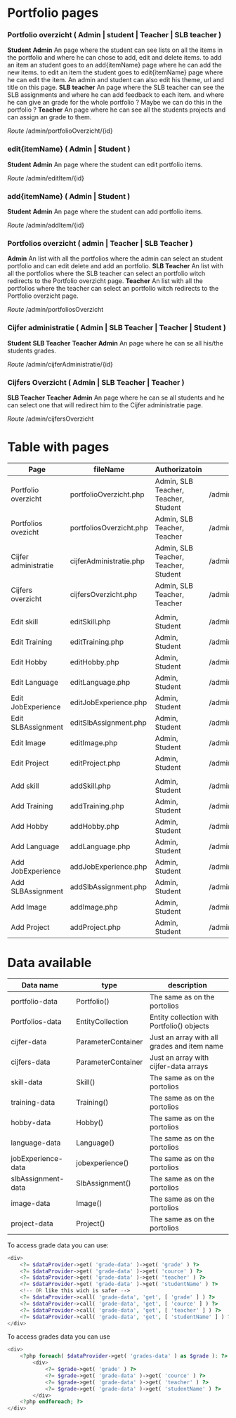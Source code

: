 # Portfolio pages

### Portfolio overzicht ( Admin | student | Teacher | SLB teacher )
__Student__  __Admin__ An page where the student can see lists on all the items in the portfolio and where he can chose to add, edit and delete items. to 
 add an item an student goes to an add{itemName} page where he can add the new items. to edit an item the student goes to edit{itemName} page where he can edit the item.
 An admin and student can also edit his theme, url and title on this page.
__SLB teacher__ An page where the SLB teacher can see the SLB assignments and where he can add feedback to each item. and where he can give an grade for 
the whole portfolio ? Maybe we can do this in the portfolio ?
__Teacher__ An page where he can see all the students projects and can assign an grade to them. 

_Route_ /admin/portfolioOverzicht/{id}

### edit{itemName} ( Admin | Student )
__Student__  __Admin__ An page where the student can edit portfolio items.

_Route_ /admin/editItem/{id}

### add{itemName} ( Admin | Student )
__Student__  __Admin__ An page where the student can add portfolio items.

_Route_ /admin/addItem/{id}

### Portfolios overzicht ( admin | Teacher | SLB Teacher )
__Admin__ An list with all the portfolios where the admin can select an student portfolio and can edit delete and add an portfolio.
__SLB Teacher__ An list with all the portfolios where the SLB teacher can select an portfolio witch redirects to the Portfolio overzicht page.
__Teacher__ An list with all the portfolios where the teacher can select an portfolio witch redirects to the Portfolio overzicht page.

_Route_ /admin/portfoliosOverzicht

### Cijfer administratie ( Admin | SLB Teacher | Teacher | Student )
__Student__ __SLB Teacher__ __Teacher__ __Admin__ An page where he can se all his/the students grades.

_Route_ /admin/cijferAdministratie/{id}

### Cijfers Overzicht ( Admin | SLB Teacher | Teacher )
__SLB Teacher__ __Teacher__ __Admin__ An page where he can se all students and he can select one that will redirect him to the Cijfer administratie page.
 
 _Route_ /admin/cijfersOverzicht

# Table with pages
| Page                 | fileName                | Authorizatoin                         | Route                           | Data available     | 
|----------------------|-------------------------|---------------------------------------|---------------------------------|--------------------| 
| Portfolio overzicht  | portfolioOverzicht.php  | Admin, SLB Teacher, Teacher, Student  | /admin/portfolioOverzicht/{id}  | portfolio-data     | 
| Portfolios ovezicht  | portfoliosOverzicht.php | Admin, SLB Teacher, Teacher           | /admin/portfoliosOverzicht      | cortfolios-data    | 
| Cijfer administratie | cijferAdministratie.php | Admin, SLB Teacher, Teacher, Student  | /admin/cijferAdministratie/{id} | cijfer-data        | 
| Cijfers overzicht    | cijfersOverzicht.php    | Admin, SLB Teacher, Teacher           | /admin/cijfersOverzicht         | cijfers-data       | 
|                      |                         |                                       |                                 |                    | 
| Edit skill           | editSkill.php           | Admin, Student                        | /admin/editSkill/{id}           | Skill-data         | 
| Edit Training        | editTraining.php        | Admin, Student                        | /admin/editTraining/{id}        | Training-data      | 
| Edit Hobby           | editHobby.php           | Admin, Student                        | /admin/editHobby/{id}           | Hobby-data         | 
| Edit Language        | editLanguage.php        | Admin, Student                        | /admin/editLanguage{id}         | Language-data      | 
| Edit JobExperience   | editJobExperience.php   | Admin, Student                        | /admin/editJobExperience/{id}   | Jobexperience-data | 
| Edit SLBAssignment   | editSlbAssignment.php   | Admin, Student                        | /admin/editSlbAssignment/{id}   | Slbassignment-data | 
| Edit Image           | editImage.php           | Admin, Student                        | /admin/editImage/{id}           | Image-data         | 
| Edit Project         | editProject.php         | Admin, Student                        | /admin/editProject/{id}         | Project-data       | 
|                      |                         |                                       |                                 |                    | 
| Add skill            | addSkill.php            | Admin, Student                        | /admin/addSkill/{id}            |                    | 
| Add Training         | addTraining.php         | Admin, Student                        | /admin/addTraining/{id}         |                    | 
| Add Hobby            | addHobby.php            | Admin, Student                        | /admin/addHobby/{id}            |                    | 
| Add Language         | addLanguage.php         | Admin, Student                        | /admin/addLanguage{id}          |                    | 
| Add JobExperience    | addJobExperience.php    | Admin, Student                        | /admin/addJobExperience/{id}    |                    | 
| Add SLBAssignment    | addSlbAssignment.php    | Admin, Student                        | /admin/addSlbAssignment/{id}    |                    | 
| Add Image            | addImage.php            | Admin, Student                        | /admin/addImage/{id}            |                    | 
| Add Project          | addProject.php          | Admin, Student                        | /admin/addProject/{id}          |                    | 

# Data available
| Data name          | type               | description                                 | 
|--------------------|--------------------|---------------------------------------------| 
| portfolio-data     | Portfolio()        | The same as on the portolios                | 
| Portfolios-data    | EntityCollection   | Entity collection with Portfolio() objects  | 
| cijfer-data        | ParameterContainer | Just an array with all grades and item name | 
| cijfers-data       | ParameterContainer | Just an array with cijfer-data arrays       | 
| skill-data         | Skill()            | The same as on the portolios                | 
| training-data      | Training()         | The same as on the portolios                | 
| hobby-data         | Hobby()            | The same as on the portolios                | 
| language-data      | Language()         | The same as on the portolios                | 
| jobExperience-data | jobexperience()    | The same as on the portolios                | 
| slbAssignment-data | SlbAssignment()    | The same as on the portolios                | 
| image-data         | Image()            | The same as on the portolios                | 
| project-data       | Project()          | The same as on the portolios                | 
To access grade data you can use:
```php
<div>
    <?= $dataProvider->get( 'grade-data' )->get( 'grade' ) ?>
    <?= $dataProvider->get( 'grade-data' )->get( 'cource' ) ?>
    <?= $dataProvider->get( 'grade-data' )->get( 'teacher' ) ?>
    <?= $dataProvider->get( 'grade-data' )->get( 'studentName' ) ?>
    <!-- OR like this wich is safer -->
    <?= $dataProvider->call( 'grade-data', 'get', [ 'grade' ] ) ?>
    <?= $dataProvider->call( 'grade-data', 'get', [ 'cource' ] ) ?>
    <?= $dataProvider->call( 'grade-data', 'get', [ 'teacher' ] ) ?>
    <?= $dataProvider->call( 'grade-data', 'get', [ 'studentName' ] ) ?>
</div>
```
To access grades data you can use
```php
<div>
    <?php foreach( $dataProvider->get( 'grades-data' ) as $grade ): ?>
        <div>
            <?= $grade->get( 'grade' ) ?>
            <?= $grade->get( 'grade-data' )->get( 'cource' ) ?>
            <?= $grade->get( 'grade-data' )->get( 'teacher' ) ?>
            <?= $grade->get( 'grade-data' )->get( 'studentName' ) ?>
        </div>
    <?php endforeach; ?>
</div>
```